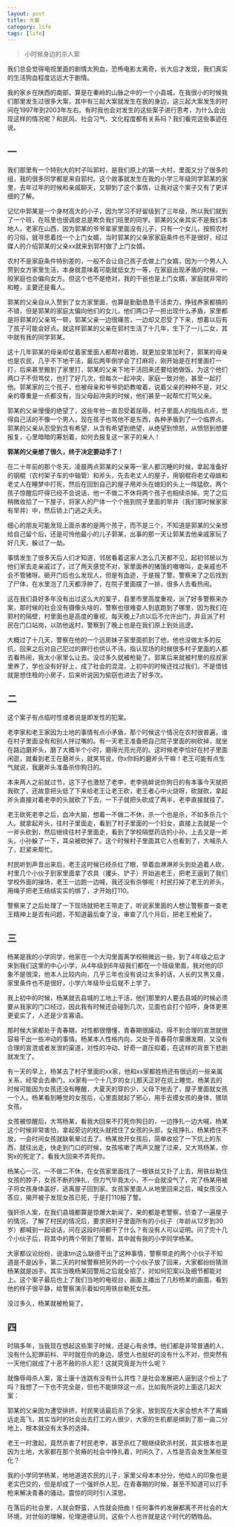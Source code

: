 ```yaml
---
layout: post
title: 大案
category: life
tags: [life]
---
```


> 小时候身边的杀人案

我们总会觉得电视里面的剧情太狗血，恐怖电影太离奇，长大后才发现，我们真实的生活狗血程度远远大于剧情。

我的家乡在陕西的南部，算是在秦岭的山脉之中的一个小县城，在我很小的时候我们那里发生过很多大案，其中有三起大案就发生在我的身边，这三起大案发生的时间在1997年到2003年左右。有时我也会对发生的这些案子进行思考，为什么会出现这样的情况呢？和民风、社会习气、文化程度都有关系吗？我们看完这些事迹在说。

## 一

我们那里有一个特别大的村子叫郭村，是我们原上的第一大村，里面又分了很多的组，我的很多同学都是来自郭村。这个故事就发生在我的小学三年级同学郭某的家里，去年过年的时候和亲戚聊天，又聊到了这个事情，让我对这个案子又有了更详细的了解。

记忆中郭某是一个身材高大的小子，因为学习不好留级到了三年级，所以我们就到了一个班，在班里也很调皮总是欺负我们班里的同学。郭某的父亲其实不是我们本地人，老家在山西，因为郭某的爷爷辈家里面没有儿子，只有一个女儿，按照农村的习俗，就寻思着找一个上门女婿，当时郭某的父亲家家庭条件也不是很好，经过媒人的介绍郭某的父亲xx就来到郭村做了上门女婿。

农村不是家庭条件特别差的，一般不会让自己孩子去做上门女婿，因为一个男人入赘到女方家里生活，本身就意味着可能就低女方一等，在家庭出现矛盾的时候，一般家庭也会偏向女方。但这个也不是绝对，我的干爸也是上门女婿，家庭就非常的和睦，主要还是看人。

郭某的父亲自从入赘到了女方家里面，也算是勤勤恳恳干活卖力，挣钱养家都搞的不错，但是郭某的家庭太偏向他们的女儿，他们两口子一担出现什么矛盾，家里都是将郭某的父亲骂一顿，郭某父亲一边很痛苦，一边却又忍受了下来，想着以后有了孩子可能会好点。就这样郭某的父亲在郭村生活了十几年，生下了一儿二女，其中就有我的同学郭某。

这十几年郭某的母亲却仗着家里面人都帮衬着她，就更加变笨加利了，郭某的母亲也是农民，几乎不下地干活，最后两年倒学会了打麻将，刚开始是在村里面打一打，后来甚至搬到了家里打，郭某的父亲下地干活回来还要给她做饭。为这个他们两口子不但骂仗，也打了好几次，但每次一起冲突，家庭一致对他，甚至一起打他。郭某家的三个孩子，也被母亲和爷爷奶奶教唆着，说着父亲的种种不是，对父亲的尊重是一点都没有，当父母起冲突的时候，他们甚至一起帮忙打骂父亲。

郭某的父亲慢慢的绝望了，这些年他一直忍受着屈辱，村子里面人的指指点点，觉得自己活的不像一个男人，现在孩子也骂他不是东西，各种矛盾到了一个临界点。郭某的父亲从忍受到含有希望，从含有希望到绝望，从绝望到愤怒，从愤怒到想要报复，心里暗暗的筹划着，如何去报复这一家子的亲人！

**郭某的父亲想了很久，终于决定要动手了！**

在二十年前的那个冬天，凌晨两点郭某的父亲等一家人都沉睡的时候，拿起准备好的钢棍（农村架子车的中轴管）和斧头，先去老丈人的屋子，用钢棍将老丈母娘和老丈人在睡梦中打死，然后在回到自己的屋子用斧头在媳妇的头上一阵猛砍，两个孩子惊醒后吓得已经不会说话，他一不做二不休将两个孩子也相续杀掉。完了之后稍微收拾了一下屋子，将家人的尸体一个个拖到院子里面的旱井（我们那时候家家有旱井）中，然后锁上门逃之夭夭。

细心的朋友可能发现上面杀害的是两个孩子，而不是三个，不知道是郭某的父亲想给自己留个后，还是可怜他最小的儿子郭某，出事的那一天让郭某去他亲戚家玩了好几天，躲过了一劫。

事情发生了很多天后人们才知道，邻居看着这家人怎么几天都不见，起初邻居以为他们家去走亲戚过了，过了两天感觉不对，家里面养的猪饿的嗷嗷叫，走亲戚也不会不管猪呀。砸开门后也么发现人，但是有血迹，于是报了警。警察来了之后找到了尸体，在水里泡了几天都浮肿了，在院子里面摆了一排，很多人去看热闹。

这在我们县好多年没有出过这么大的案子，县里市里高度重视，派了好多警察来办案，那时候的社会没有摄像头啥的，警察也很难查人到底跑到了哪里，因为我们在郭村的隔壁，村里面也是高度的重视，每天晚上7点以后不允许出门，并且派了村民在门口站岗，以防他返村，警察到了晚上也是在我们原上到处巡逻。

大概过了十几天，警察在他的一个远房妹子家里面抓到了他，他也没做太多的反抗，回来之后对自己犯过的罪行也供认不讳，指认现场的时候很多村子里面的人都去看热闹，我太小家里么让去。没过多久就被枪毙了。郭某后来就被村里的叔叔家里养了，学也没有好好上，成了社会的混混，上初中的时候还找过我们，不是借钱就是想住租的小房子，后来听说因为偷窃也进去了好多次。


## 二

这个案子有点临时性或者说是即发性的犯案。

老李家和老王家因为土地的事情有点小矛盾，那个时候这个情况在农村很普遍，谁在村子里面没有和别人拌过嘴的。有一天老王准备把自己院子里面的树砍掉，就坐在路边磨斧头，磨了大概半个小时，磨得光亮光亮的。这时候老李恰好在村子里面闲逛，就看到老王在磨斧头，就笑骂说，你x你妈的磨斧头干嘛！老王可能有点生气就说，我磨斧头准备杀你狗日的。

本来两人之前就过节，这下子也激怒了老李，老李挑衅说你狗日的有本事今天就把我砍了，还故意把头低了下来给老王让老王砍，老王者心中火烧呀，砍就砍，拿起斧头直接对着老李的头就砍了下去，一下子就把头砍成了两半，老李直接就挂了。

老王砍死老李之后，血冲大脑，想着一不做二不休，杀一个也是杀，不如多杀几个人。就拿起斧头，往村子里面走，看到了村子里面的一个妇女，直接上去就是一个一斧头砍到，然后继续往村子里面走，看到了学校隔壁药店的小孙，上去又是一斧头，小孙躲了一下，耳朵被砍掉了。这个时候村子里面其它人也看到了，大喊杀人了，赶紧来帮忙。

村民听到声音出来后，老王这时候已经杀红了眼，举着血淋淋斧头到处追着人砍，村里几个小伙子到家里面拿了农具（䦆头、铲子）开始追老王，把老王逼到了我们学校外面的操场，老王一边跑一边喊，我还没有杀够呢！村民打掉了老王的斧头，用绳子把老王结结实实的绑了，才开始打110。

警察来了之后处理了一下现场就把老王带走了，听说家里面的人想让警察查一查老王精神上是否有问题，不知道最后查了没，审查了几个月后，把老王枪毙了。


## 三

杨某是我的小学同学，他家在一个大沟里面离学校稍微远一些，到了4年级之后才来到我们这里的中心小学，从4年级到6年级我们都在一个班级里面，我对他的印象不是很深，他本人比较内向，几乎三年也没有说过太多的话，人长的又黑又廋，家里条件也不是很好，小学六年级毕业后就不上学了。

我上初中的时候，杨某就去县城的工地上干活，他们那里的人要去县城的时候必须要从我家的门口经过，因此我有时候还会碰到几次，见面也会打个招呼，身体更黑更瓷实了，人还是少言寡语。

那时候大家都处于青春期，对性都很懵懂，青春期很躁动，得不到合理的宣泄就很容易干出一些冲动的事情。杨某本人性格内向，又处于青春荷尔蒙爆发期，又没有合理的宣泄或者发泄的渠道，对性的冲动、好奇一直压抑着，在这样的背景下悲剧就发生了。

有一天的早上，杨某去了村子里面的xx家，他和xx家都姓杨还有很远的一些亲属关系，经常会去串门，xx家有一个十几岁的女儿那天正好在炕上睡觉。杨某去的时候可能因为女孩还没有睡醒，大夏天的穿的少，父母下地去了，屋子里面就女孩一个人。杨某看到睡觉的女孩后，心里面就起了邪心，用手去摸女孩的身体，猥琐女孩。

女孩被惊醒后，大骂杨某，看我大回来不打死你狗日的，一边挣扎一边大喊，杨某这个时候非常害怕，拿起旁边的枕头就捂住了女孩的头部，女孩挣扎，杨某捂住不放，一会时间女孩就缺氧晕过去了。杨某放开女孩后，简单收拾了一下炕上的东西，就往出走，快走到门口的时候，女孩咳嗽了两声又醒了过来，又大骂杨某，你狗x的死定了，看我大回来不弄死你。

杨某心一沉，一不做二不休，在女孩家里面找了一根铁丝又扑了上去，用铁丝勒住女孩的脖子，女孩不断的挣扎，但力气毕竟太小，不一会就没气了，完了杨某用被子将女孩身体盖好，逃离屋子回到家。女孩家里面人从地里回来之后，喊女孩没人答应，揭开被子发现女孩已死，于是打110报了警。

强奸杀人案，在我们县城都算是惊爆大新闻了，来的都是老警察，侦查了一遍屋子的情况，了解了村民的情况后，要求把村子里面所有的小伙子（年龄从12岁到30岁）都喊到一起谈话，问在这段时间都干了什么？有没有人可以证明。问了完十几个小伙子后，将其中的两个带到了警局，其中就有我的小学同学杨某。

大家都议论纷纷，说谁tm这么缺德干出了这种事情，警察带走的两个小伙子不知道是不是凶手，第二天的时候警察把另外的一个小伙子放了回来，大家都纷纷猜测杨某就是凶手。其实当晚杨某回警局之后就全招了，对如何犯案以及细节都能对上。这个案子最后也上了我们当地的电视台，画面上播出了几秒杨某的画面，看到他的样子很平静，给警察演示着如何用铁丝勒死女孩。

没过多久，杨某就被枪毙了。



## 四

时隔多年，当我现在想起这些案子时候，还是心有余悸。他们都是非常普通的人、没有什么犯罪前科、平时就在你的身边，感觉人也挺好的没有什么不对，但突然有一天他们就成了十恶不赦的杀人犯！这就究竟是为什么呢？

就像辱母杀人案，富士康十连跳有没有什么共性？是社会发展把人逼到这个份上了吗？我想了一下也不完全是，但也不能排除这一点，比如我所说的上面这几起大案：

郭某的父亲因为遭受排挤，村民笑话最后杀了全家，放到现在大家会想大不了离婚远走高飞，其实当时的社会出去打工的人很少，大家的生机都是绑到了那一亩二分地上，根本就没有太多的选择。

老王一时激起，竟然杀害了村民老李，甚至杀红了眼继续砍杀村民，其实根本也是因为土地，大家都在那个贫瘠的社会中挣扎着，时间久了，人性是否会发生某些变化？

我的小学同学杨某，地地道道农民的儿子，家里父母本本分分，他给人的印象也是老实巴交的，但是却成了一个强奸杀人犯。在青春期的时候，甚至不知道可以打手枪来解决青春的骚动，震惊的同时引人深思。

在落后的社会里，人就会野蛮，人性就会扭曲！任何事件的发展都离不开社会的大环境，对世俗的理解，伦理道德认同，这些个人也许就是这个时代的牺牲品。











